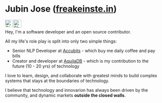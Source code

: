 # Jubin Jose ([freakeinste.in](https://freakeinste.in))
<a href="https://www.linkedin.com/in/jubin-jose-dev/">
    <img align="left" alt="Shubhamdeep Jha | Linkedin" width="24px" src="https://github.com/TheDudeThatCode/TheDudeThatCode/blob/master/Assets/Linkedin.svg" />
</a>
<a href="mailto:wow.dr.dre@gmail.com">
    <img align="left" alt="Shubhamdeep Jha | Gmail" width="26px" src="https://github.com/TheDudeThatCode/TheDudeThatCode/blob/master/Assets/Gmail.svg" />
</a><br/>


Hey, I'm a software developer and an open source contributor. 

All my life's role play is split into only two simple things:
* Senior NLP Developer at [Accubits](https://accubits.com/) - which buy me daily coffee and pay bills
* Creator and developer at [AquilaDB](https://aquiladb.xyz) - which is my contribution to the future (10 - 20 yrs) of technology

I love to learn, design, and collaborate with greatest minds to build complex systems that stays at the boundaries of technology.

I believe that technology and innovarion has always been driven by the community, and dynamic markets **outside the closed walls**.

